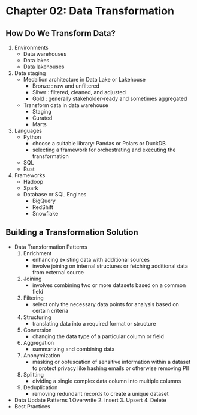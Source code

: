# Chapter 02: Data Transformation
## How Do We Transform Data?
1. Environments
   - Data warehouses
   - Data lakes
   - Data lakehouses
2. Data staging
   - Medallion architecture in Data Lake or Lakehouse
     * Bronze : raw and unfiltered
     * Silver : filtered, cleaned, and adjusted
     * Gold : generally stakeholder-ready and sometimes aggregated
   - Transform data in data warehouse
     * Staging
     * Curated
     * Marts
3. Languages
   - Python
     * choose a suitable library: Pandas or Polars or DuckDB
     * selecting a framework for orchestrating and executing the transformation
   - SQL
   - Rust
4. Frameworks
   - Hadoop
   - Spark
   - Database or SQL Engines
     * BigQuery
     * RedShift
     * Snowflake

## Building a Transformation Solution
- Data Transformation Patterns
  1. Enrichment
     * enhancing existing data with additional sources
     * involve joining on internal structures or fetching additional data from external source
  2. Joining
     * involves combining two or more datasets based on a common field
  3. Filtering
     * select only the necessary data points for analysis based on certain criteria
  4. Structuring
     * translating data into a required format or structure
  5. Conversion
     * changing the data type of a particular column or field
  6. Aggregation
     * summarizing and combining data
  7. Anonymization
     * masking or obfuscation of sensitive information within a dataset to protect privacy like hashing emails or otherwise removing PII
  8. Splitting
     * dividing a single complex data column into multiple columns
  9. Deduplication
     * removing redundant records to create a unique dataset
- Data Update Patterns
  1.Overwrite
  2. Insert
  3. Upsert
  4. Delete
- Best Practices

